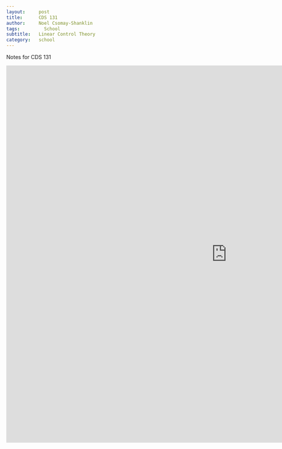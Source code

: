 ```yaml
---
layout:     post
title:      CDS 131
author:     Noel Csomay-Shanklin
tags: 		  School 
subtitle:   Linear Control Theory
category:   school
---
```

Notes for CDS 131
<iframe width="1170" height="1000" src="https://noelc-s.github.io/website/img/CDS_131_Notes.pdf" frameborder="0" allowfullscreen></iframe>
